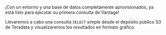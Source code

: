 ¡Con un entorno y una base de datos completamente aprovisionados, ya está listo para ejecutar su primera consulta de Vantage!

Llevaremos a cabo una consulta `SELECT` simple desde el depósito público S3 de Teradata y visualizaremos los resultados en formato gráfico.
